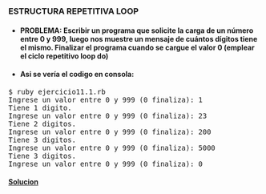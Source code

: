 ### ESTRUCTURA REPETITIVA LOOP

* #### PROBLEMA: Escribir un programa que solicite la carga de un número entre 0 y 999, luego nos muestre un mensaje de cuántos dígitos tiene el mismo. Finalizar el programa cuando se cargue el valor 0 (emplear el ciclo repetitivo loop do)


* #### Asi se vería el codigo en consola:

<pre>
$ ruby ejercicio11.1.rb
Ingrese un valor entre 0 y 999 (0 finaliza): 1
Tiene 1 digito.
Ingrese un valor entre 0 y 999 (0 finaliza): 23
Tiene 2 digitos.
Ingrese un valor entre 0 y 999 (0 finaliza): 200
Tiene 3 digitos.
Ingrese un valor entre 0 y 999 (0 finaliza): 5000
Tiene 3 digitos.
Ingrese un valor entre 0 y 999 (0 finaliza): 0
</pre>

#### [Solucion][1]
[1]:/Ejercicio11.1/ejercicio11.1.rb